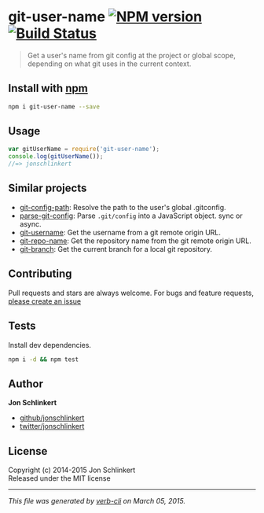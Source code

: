# git-user-name [![NPM version](https://badge.fury.io/js/git-user-name.svg)](http://badge.fury.io/js/git-user-name)  [![Build Status](https://travis-ci.org/jonschlinkert/git-user-name.svg)](https://travis-ci.org/jonschlinkert/git-user-name) 

> Get a user's name from git config at the project or global scope, depending on what git uses in the current context.

## Install with [npm](npmjs.org)

```bash
npm i git-user-name --save
```

## Usage

```js
var gitUserName = require('git-user-name');
console.log(gitUserName());
//=> jonschlinkert
```

## Similar projects
* [git-config-path](https://github.com/jonschlinkert/git-config-path): Resolve the path to the user's global .gitconfig.
* [parse-git-config](https://github.com/jonschlinkert/parse-git-config): Parse `.git/config` into a JavaScript object. sync or async.
* [git-username](https://github.com/jonschlinkert/git-username): Get the username from a git remote origin URL.
* [git-repo-name](https://github.com/jonschlinkert/git-repo-name): Get the repository name from the git remote origin URL.
* [git-branch](https://github.com/jonschlinkert/git-branch): Get the current branch for a local git repository.

## Contributing
Pull requests and stars are always welcome. For bugs and feature requests, [please create an issue](https://github.com/jonschlinkert/git-user-name/issues)


## Tests
Install dev dependencies.

```bash
npm i -d && npm test
```


## Author

**Jon Schlinkert**
 
+ [github/jonschlinkert](https://github.com/jonschlinkert)
+ [twitter/jonschlinkert](http://twitter.com/jonschlinkert) 

## License
Copyright (c) 2014-2015 Jon Schlinkert  
Released under the MIT license

***

_This file was generated by [verb-cli](https://github.com/assemble/verb-cli) on March 05, 2015._
